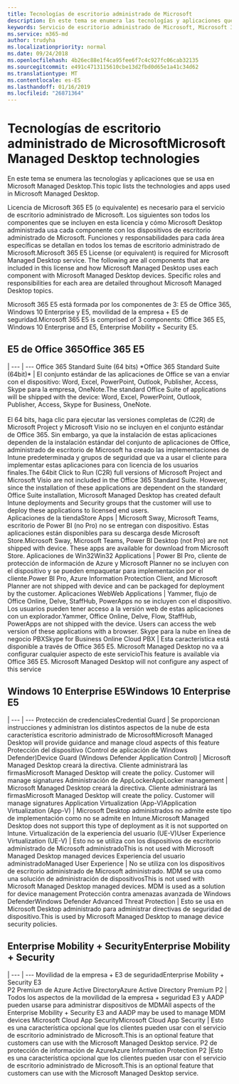 ```yaml
---
title: Tecnologías de escritorio administrado de Microsoft
description: En este tema se enumera las tecnologías y aplicaciones que se usa en Microsoft Managed Desktop.
keywords: Servicio de escritorio administrado de Microsoft, Microsoft 365, documentación
ms.service: m365-md
author: trudyha
ms.localizationpriority: normal
ms.date: 09/24/2018
ms.openlocfilehash: 4b26ec88e1f4ca95fee6f7c4c927fc06cab32135
ms.sourcegitcommit: e491c4713115610cbe13d2fbd0d65e1a41c34d62
ms.translationtype: MT
ms.contentlocale: es-ES
ms.lasthandoff: 01/16/2019
ms.locfileid: "26871364"
---
```

# <a name="microsoft-managed-desktop-technologies"></a><span data-ttu-id="6dd99-104">Tecnologías de escritorio administrado de Microsoft</span><span class="sxs-lookup"><span data-stu-id="6dd99-104">Microsoft Managed Desktop technologies</span></span>

<span data-ttu-id="6dd99-105">En este tema se enumera las tecnologías y aplicaciones que se usa en Microsoft Managed Desktop.</span><span class="sxs-lookup"><span data-stu-id="6dd99-105">This topic lists the technologies and apps used in Microsoft Managed Desktop.</span></span>

<!-- Microsoft 365 E5; Device as a Service -->
<!-- in O365 table, standard suite, removed this sentence "Please see the Installation of Project/Visio 64bit Click to Run Addendum for important deployment instructions. -->

<span data-ttu-id="6dd99-p101">Licencia de Microsoft 365 E5 (o equivalente) es necesario para el servicio de escritorio administrado de Microsoft. Los siguientes son todos los componentes que se incluyen en esta licencia y cómo Microsoft Desktop administrada usa cada componente con los dispositivos de escritorio administrado de Microsoft.  Funciones y responsabilidades para cada área específicas se detallan en todos los temas de escritorio administrado de Microsoft.</span><span class="sxs-lookup"><span data-stu-id="6dd99-p101">Microsoft 365 E5 License (or equivalent) is required for Microsoft Managed Desktop service. The following are all components that are included in this license and how Microsoft Managed Desktop uses each component with Microsoft Managed Desktop devices.  Specific roles and responsibilities for each area are detailed throughout Microsoft Managed Desktop topics.</span></span> 

<span data-ttu-id="6dd99-109">Microsoft 365 E5 está formada por los componentes de 3: E5 de Office 365, Windows 10 Enterprise y E5, movilidad de la empresa + E5 de seguridad.</span><span class="sxs-lookup"><span data-stu-id="6dd99-109">Microsoft 365 E5 is comprised of 3 components: Office 365 E5, Windows 10 Enterprise and E5, Enterprise Mobility + Security E5.</span></span>  

## <a name="office-365-e5"></a><span data-ttu-id="6dd99-110">E5 de Office 365</span><span class="sxs-lookup"><span data-stu-id="6dd99-110">Office 365 E5</span></span>
 |
 --- | ---
<span data-ttu-id="6dd99-111">Office 365 Standard Suite (64 bits) \*</span><span class="sxs-lookup"><span data-stu-id="6dd99-111">Office 365 Standard Suite (64bit)\*</span></span> | <span data-ttu-id="6dd99-112">El conjunto estándar de las aplicaciones de Office se van a enviar con el dispositivo: Word, Excel, PowerPoint, Outlook, Publisher, Access, Skype para la empresa, OneNote.</span><span class="sxs-lookup"><span data-stu-id="6dd99-112">The standard Office Suite of applications will be shipped with the device: Word, Excel, PowerPoint, Outlook, Publisher, Access, Skype for Business, OneNote.</span></span><br><br><span data-ttu-id="6dd99-p102">El 64 bits, haga clic para ejecutar las versiones completas de (C2R) de Microsoft Project y Microsoft Visio no se incluyen en el conjunto estándar de Office 365.  Sin embargo, ya que la instalación de estas aplicaciones dependen de la instalación estándar del conjunto de aplicaciones de Office, administrado de escritorio de Microsoft ha creado las implementaciones de Intune predeterminada y grupos de seguridad que va a usar el cliente para implementar estas aplicaciones para con licencia de los usuarios finales.</span><span class="sxs-lookup"><span data-stu-id="6dd99-p102">The 64bit Click to Run (C2R) full versions of Microsoft Project and Microsoft Visio are not included in the Office 365 Standard Suite.  However, since the installation of these applications are dependent on the standard Office Suite installation, Microsoft Managed Desktop has created default Intune deployments and Security groups that the customer will use to deploy these applications to licensed end users.</span></span>  
<span data-ttu-id="6dd99-115">Aplicaciones de la tienda</span><span class="sxs-lookup"><span data-stu-id="6dd99-115">Store Apps</span></span> |    <span data-ttu-id="6dd99-p103">Microsoft Sway, Microsoft Teams, escritorio de Power BI (no Pro) no se entregan con dispositivo. Estas aplicaciones están disponibles para su descarga desde Microsoft Store.</span><span class="sxs-lookup"><span data-stu-id="6dd99-p103">Microsoft Sway, Microsoft Teams, Power BI Desktop (not Pro) are not shipped with device. These apps are available for download from Microsoft Store.</span></span>
<span data-ttu-id="6dd99-118">Aplicaciones de Win32</span><span class="sxs-lookup"><span data-stu-id="6dd99-118">Win32 Applications</span></span> |    <span data-ttu-id="6dd99-119">Power BI Pro, cliente de protección de información de Azure y Microsoft Planner no se incluyen con el dispositivo y se pueden empaquetar para implementación por el cliente.</span><span class="sxs-lookup"><span data-stu-id="6dd99-119">Power BI Pro, Azure Information Protection Client, and Microsoft Planner are not shipped with device and can be packaged for deployment by the customer.</span></span> 
<span data-ttu-id="6dd99-120">Aplicaciones Web</span><span class="sxs-lookup"><span data-stu-id="6dd99-120">Web Applications</span></span> |  <span data-ttu-id="6dd99-p104">Yammer, flujo de Office Online, Delve, StaffHub, PowerApps no se incluyen con el dispositivo. Los usuarios pueden tener acceso a la versión web de estas aplicaciones con un explorador.</span><span class="sxs-lookup"><span data-stu-id="6dd99-p104">Yammer, Office Online, Delve, Flow, StaffHub, PowerApps are not shipped with the device. Users can access the web version of these applications with a browser.</span></span>
<span data-ttu-id="6dd99-123">Skype para la nube en línea de negocio PBX</span><span class="sxs-lookup"><span data-stu-id="6dd99-123">Skype for Business Online Cloud PBX</span></span> | <span data-ttu-id="6dd99-p105">Esta característica está disponible a través de Office 365 E5. Microsoft Managed Desktop no va a configurar cualquier aspecto de este servicio</span><span class="sxs-lookup"><span data-stu-id="6dd99-p105">This feature is available via Office 365 E5. Microsoft Managed Desktop will not configure any aspect of this service</span></span>

## <a name="windows-10-enterprise-e5"></a><span data-ttu-id="6dd99-126">Windows 10 Enterprise E5</span><span class="sxs-lookup"><span data-stu-id="6dd99-126">Windows 10 Enterprise E5</span></span>

 |
 --- | ---
<span data-ttu-id="6dd99-127">Protección de credenciales</span><span class="sxs-lookup"><span data-stu-id="6dd99-127">Credential Guard</span></span> |  <span data-ttu-id="6dd99-128">Se proporcionan instrucciones y administran los distintos aspectos de la nube de esta característica escritorio administrado de Microsoft</span><span class="sxs-lookup"><span data-stu-id="6dd99-128">Microsoft Managed Desktop will provide guidance and manage cloud aspects of this feature</span></span>
<span data-ttu-id="6dd99-129">Protección del dispositivo (Control de aplicación de Windows Defender)</span><span class="sxs-lookup"><span data-stu-id="6dd99-129">Device Guard (Windows Defender Application Control)</span></span> | <span data-ttu-id="6dd99-p106">Microsoft Managed Desktop creará la directiva. Cliente administrará las firmas</span><span class="sxs-lookup"><span data-stu-id="6dd99-p106">Microsoft Managed Desktop will create the policy. Customer will manage signatures</span></span>
<span data-ttu-id="6dd99-132">Administración de AppLocker</span><span class="sxs-lookup"><span data-stu-id="6dd99-132">AppLocker management</span></span> |  <span data-ttu-id="6dd99-p107">Microsoft Managed Desktop creará la directiva. Cliente administrará las firmas</span><span class="sxs-lookup"><span data-stu-id="6dd99-p107">Microsoft Managed Desktop will create the policy. Customer will manage signatures</span></span>
<span data-ttu-id="6dd99-135">Application Virtualization (App-V)</span><span class="sxs-lookup"><span data-stu-id="6dd99-135">Application Virtualization (App-V)</span></span> |    <span data-ttu-id="6dd99-136">Microsoft Desktop administrados no admite este tipo de implementación como no se admite en Intune.</span><span class="sxs-lookup"><span data-stu-id="6dd99-136">Microsoft Managed Desktop does not support this type of deployment as it is not supported on Intune.</span></span>
<span data-ttu-id="6dd99-137">Virtualización de la experiencia del usuario (UE-V)</span><span class="sxs-lookup"><span data-stu-id="6dd99-137">User Experience Virtualization (UE-V)</span></span> | <span data-ttu-id="6dd99-138">Esto no se utiliza con los dispositivos de escritorio administrado de Microsoft administrado</span><span class="sxs-lookup"><span data-stu-id="6dd99-138">This is not used with Microsoft Managed Desktop managed devices</span></span>
<span data-ttu-id="6dd99-139">Experiencia del usuario administrado</span><span class="sxs-lookup"><span data-stu-id="6dd99-139">Managed User Experience</span></span>  | <span data-ttu-id="6dd99-p108">No se utiliza con los dispositivos de escritorio administrado de Microsoft administrado. MDM se usa como una solución de administración de dispositivos</span><span class="sxs-lookup"><span data-stu-id="6dd99-p108">This is not used with Microsoft Managed Desktop managed devices. MDM is used as a solution for device management</span></span>
<span data-ttu-id="6dd99-142">Protección contra amenazas avanzada de Windows Defender</span><span class="sxs-lookup"><span data-stu-id="6dd99-142">Windows Defender Advanced Threat Protection</span></span> |   <span data-ttu-id="6dd99-143">Esto se usa en Microsoft Desktop administrado para administrar directivas de seguridad de dispositivo.</span><span class="sxs-lookup"><span data-stu-id="6dd99-143">This is used by Microsoft Managed Desktop to manage device security policies.</span></span> 

## <a name="enterprise-mobility--security"></a><span data-ttu-id="6dd99-144">Enterprise Mobility + Security</span><span class="sxs-lookup"><span data-stu-id="6dd99-144">Enterprise Mobility + Security</span></span> 

 |
 --- | ---
<span data-ttu-id="6dd99-145">Movilidad de la empresa + E3 de seguridad</span><span class="sxs-lookup"><span data-stu-id="6dd99-145">Enterprise Mobility + Security E3</span></span><br><span data-ttu-id="6dd99-146">P2 Premium de Azure Active Directory</span><span class="sxs-lookup"><span data-stu-id="6dd99-146">Azure Active Directory Premium P2</span></span> |    <span data-ttu-id="6dd99-147">Todos los aspectos de la movilidad de la empresa + seguridad E3 y AADP pueden usarse para administrar dispositivos de MDM</span><span class="sxs-lookup"><span data-stu-id="6dd99-147">All aspects of the Enterprise Mobility + Security E3 and AADP may be used to manage MDM devices</span></span>
<span data-ttu-id="6dd99-148">Microsoft Cloud App Security</span><span class="sxs-lookup"><span data-stu-id="6dd99-148">Microsoft Cloud App Security</span></span> |  <span data-ttu-id="6dd99-149">Esto es una característica opcional que los clientes pueden usar con el servicio de escritorio administrado de Microsoft.</span><span class="sxs-lookup"><span data-stu-id="6dd99-149">This is an optional feature that customers can use with the Microsoft Managed Desktop service.</span></span>
<span data-ttu-id="6dd99-150">P2 de protección de información de Azure</span><span class="sxs-lookup"><span data-stu-id="6dd99-150">Azure Information Protection P2</span></span>  |<span data-ttu-id="6dd99-151">Esto es una característica opcional que los clientes pueden usar con el servicio de escritorio administrado de Microsoft.</span><span class="sxs-lookup"><span data-stu-id="6dd99-151">This is an optional feature that customers can use with the Microsoft Managed Desktop service.</span></span>
